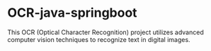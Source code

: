 # OCR-java-springboot
This OCR (Optical Character Recognition) project utilizes advanced computer vision techniques to recognize text in digital images.
